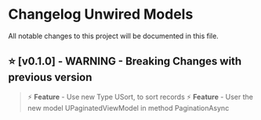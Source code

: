 # Changelog Unwired Models

All notable changes to this project will be documented in this file.

## ⭐ [v0.1.0] - WARNING - Breaking Changes with previous version
> ⚡ **Feature** - Use new Type USort, to sort records
> ⚡ **Feature** - User the new model UPaginatedViewModel in method PaginationAsync